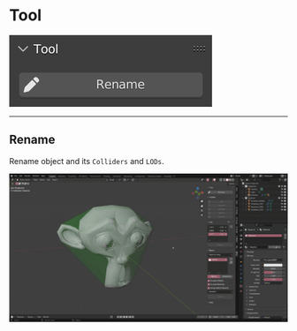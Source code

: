 # Tool

![](/img/tool.png)

---

## Rename

Rename object and its `Colliders` and `LODs`.

![](/img/rename.gif)
